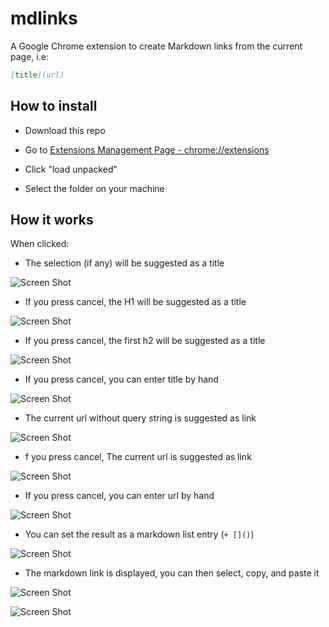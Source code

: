# mdlinks

A Google Chrome extension to create Markdown links from the current page, i.e:

```md
[title](url)
```

## How to install

+ Download this repo

+ Go to [Extensions Management Page - chrome://extensions](chrome://extensions)

+ Click "load unpacked"

+ Select the folder on your machine

## How it works

When clicked:

+ The selection (if any) will be suggested as a title

![Screen Shot](img/a.png)

+ If you press cancel, the H1 will be suggested as a title

![Screen Shot](img/b.png)

+ If you press cancel, the first h2 will be suggested as a title

![Screen Shot](img/c.png)

+ If you press cancel, you can enter title by hand

![Screen Shot](img/d.png)

+ The current url without query string is suggested as link

![Screen Shot](img/e.png)

+ f you press cancel, The current url is suggested as link

![Screen Shot](img/f.png)

+ If you press cancel, you can enter url by hand

![Screen Shot](img/g.png)

+ You can set the result as a markdown list entry (`+ []()`)

![Screen Shot](img/h.png)

+ The markdown link is displayed, you can then select, copy, and paste it

![Screen Shot](img/i.png)

![Screen Shot](img/j.png)
